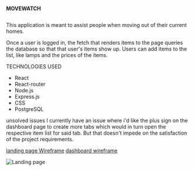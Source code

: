 **MOVEWATCH**

```npm install
```
This application is meant to assist people when moving out of their current homes. 

Once a user is logged in, the fetch that renders items to the page queries the database so that that user's items show up. Users can add items to the list, like lamps and the prices of the items. 

TECHNOLOGIES USED
- React
- React-router
- Node.js
- Express.js
- CSS
- PostgreSQL

unsolved issues
I currently have an issue where i'd like the plus sign on the dashboard page to create more tabs which would in turn open the respective item list for said tab. But that doesn't impede on the satisfaction of the project requirements. 

[landing page Wireframe](https://wireframe.cc/X7rCTC)
[dashboard wireframe](https://wireframe.cc/Iuz1xy)

![Landing page](http://imgur.com/qFF9bg2)

